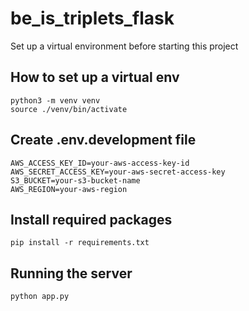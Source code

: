 # be_is_triplets_flask

Set up a virtual environment before starting this project

## How to set up a virtual env
```
python3 -m venv venv
source ./venv/bin/activate
```

## Create .env.development file
```
AWS_ACCESS_KEY_ID=your-aws-access-key-id
AWS_SECRET_ACCESS_KEY=your-aws-secret-access-key
S3_BUCKET=your-s3-bucket-name
AWS_REGION=your-aws-region

```

## Install required packages

```
pip install -r requirements.txt
```

## Running the server
```
python app.py

```
